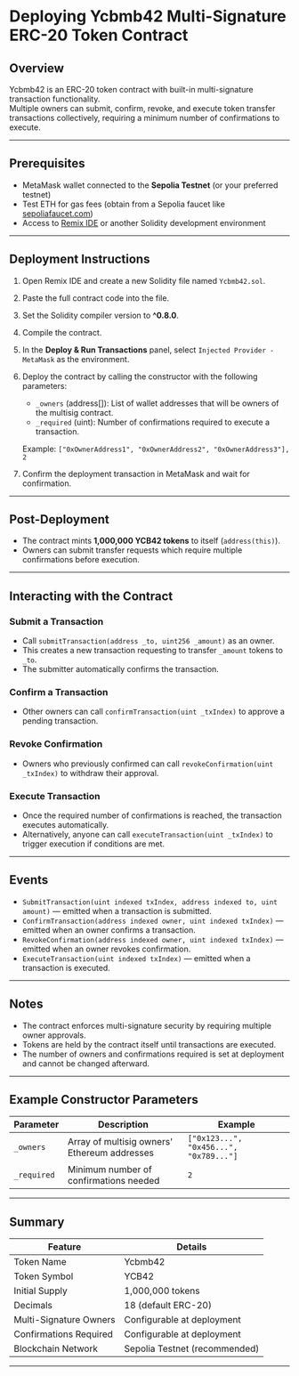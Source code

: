 # Deploying Ycbmb42 Multi-Signature ERC-20 Token Contract

## Overview
Ycbmb42 is an ERC-20 token contract with built-in multi-signature transaction functionality.  
Multiple owners can submit, confirm, revoke, and execute token transfer transactions collectively, requiring a minimum number of confirmations to execute.

---

## Prerequisites
- MetaMask wallet connected to the **Sepolia Testnet** (or your preferred testnet)
- Test ETH for gas fees (obtain from a Sepolia faucet like [sepoliafaucet.com](https://sepoliafaucet.com/))
- Access to [Remix IDE](https://remix.ethereum.org/) or another Solidity development environment

---

## Deployment Instructions

1. Open Remix IDE and create a new Solidity file named `Ycbmb42.sol`.
2. Paste the full contract code into the file.
3. Set the Solidity compiler version to **^0.8.0**.
4. Compile the contract.
5. In the **Deploy & Run Transactions** panel, select `Injected Provider - MetaMask` as the environment.
6. Deploy the contract by calling the constructor with the following parameters:
    - `_owners` (address[]): List of wallet addresses that will be owners of the multisig contract.
    - `_required` (uint): Number of confirmations required to execute a transaction.
   
   Example:
```["0xOwnerAddress1", "0xOwnerAddress2", "0xOwnerAddress3"], 2```

7. Confirm the deployment transaction in MetaMask and wait for confirmation.

---

## Post-Deployment

- The contract mints **1,000,000 YCB42 tokens** to itself (`address(this)`).
- Owners can submit transfer requests which require multiple confirmations before execution.

---

## Interacting with the Contract

### Submit a Transaction
- Call `submitTransaction(address _to, uint256 _amount)` as an owner.
- This creates a new transaction requesting to transfer `_amount` tokens to `_to`.
- The submitter automatically confirms the transaction.

### Confirm a Transaction
- Other owners can call `confirmTransaction(uint _txIndex)` to approve a pending transaction.

### Revoke Confirmation
- Owners who previously confirmed can call `revokeConfirmation(uint _txIndex)` to withdraw their approval.

### Execute Transaction
- Once the required number of confirmations is reached, the transaction executes automatically.
- Alternatively, anyone can call `executeTransaction(uint _txIndex)` to trigger execution if conditions are met.

---

## Events

- `SubmitTransaction(uint indexed txIndex, address indexed to, uint amount)` — emitted when a transaction is submitted.
- `ConfirmTransaction(address indexed owner, uint indexed txIndex)` — emitted when an owner confirms a transaction.
- `RevokeConfirmation(address indexed owner, uint indexed txIndex)` — emitted when an owner revokes confirmation.
- `ExecuteTransaction(uint indexed txIndex)` — emitted when a transaction is executed.

---

## Notes

- The contract enforces multi-signature security by requiring multiple owner approvals.
- Tokens are held by the contract itself until transactions are executed.
- The number of owners and confirmations required is set at deployment and cannot be changed afterward.

---

## Example Constructor Parameters

| Parameter  | Description                                  | Example                                |
|------------|----------------------------------------------|----------------------------------------|
| `_owners`  | Array of multisig owners' Ethereum addresses | `["0x123...", "0x456...", "0x789..."]` |
| `_required`| Minimum number of confirmations needed       | `2`                                    |

---

## Summary

| Feature                 | Details                          |
|-------------------------|---------------------------------|
| Token Name              | Ycbmb42                        |
| Token Symbol            | YCB42                          |
| Initial Supply          | 1,000,000 tokens               |
| Decimals                | 18 (default ERC-20)            |
| Multi-Signature Owners  | Configurable at deployment     |
| Confirmations Required  | Configurable at deployment     |
| Blockchain Network      | Sepolia Testnet (recommended)  |

---